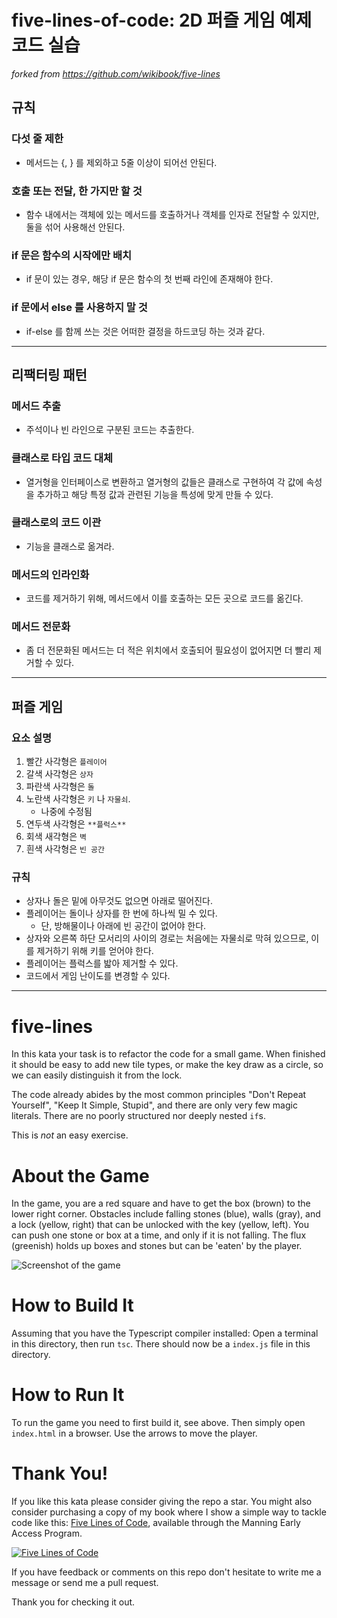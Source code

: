 # five-lines-of-code: 2D 퍼즐 게임 예제 코드 실습

_forked from https://github.com/wikibook/five-lines_

## 규칙

### 다섯 줄 제한

- 메서드는 {, } 를 제외하고 5줄 이상이 되어선 안된다.

### 호출 또는 전달, 한 가지만 할 것

- 함수 내에서는 객체에 있는 메서드를 호출하거나 객체를 인자로 전달할 수 있지만, 둘을 섞어 사용해선 안된다.

### if 문은 함수의 시작에만 배치

- if 문이 있는 경우, 해당 if 문은 함수의 첫 번째 라인에 존재해야 한다.

### if 문에서 else 를 사용하지 말 것

- if-else 를 함께 쓰는 것은 어떠한 결정을 하드코딩 하는 것과 같다.

---

## 리팩터링 패턴

### 메서드 추출

- 주석이나 빈 라인으로 구분된 코드는 추출한다.

### 클래스로 타입 코드 대체

- 열거형을 인터페이스로 변환하고 열거형의 값들은 클래스로 구현하여 각 값에 속성을 추가하고 해당 특정 값과 관련된 기능을 특성에 맞게 만들 수 있다.

### 클래스로의 코드 이관

- 기능을 클래스로 옮겨라.

### 메서드의 인라인화

- 코드를 제거하기 위해, 메서드에서 이를 호출하는 모든 곳으로 코드를 옮긴다.

### 메서드 전문화

- 좀 더 전문화된 메서드는 더 적은 위치에서 호출되어 필요성이 없어지면 더 빨리 제거할 수 있다.

---

## 퍼즐 게임

### 요소 설명

1. 빨간 사각형은 `플레이어`
2. 갈색 사각형은 `상자`
3. 파란색 사각형은 `돌`
4. 노란색 사각형은 `키` 나 `자물쇠`.
   - 나중에 수정됨
5. 연두색 사각형은 `**플럭스**`
6. 회색 새각형은 `벽`
7. 흰색 사각형은 `빈 공간`

### 규칙

- 상자나 돌은 밑에 아무것도 없으면 아래로 떨어진다.
- 플레이어는 돌이나 상자를 한 번에 하나씩 밀 수 있다.
  - 단, 방해물이나 아래에 빈 공간이 없어야 한다.
- 상자와 오른쪽 하단 모서리의 사이의 경로는 처음에는 자물쇠로 막혀 있으므로, 이를 제거하기 위해 키를 얻어야 한다.
- 플레이어는 플럭스를 밟아 제거할 수 있다.
- 코드에서 게임 난이도를 변경할 수 있다.

---

# five-lines

In this kata your task is to refactor the code for a small game. When finished it should be easy to add new tile types, or make the key draw as a circle, so we can easily distinguish it from the lock.

The code already abides by the most common principles "Don't Repeat Yourself", "Keep It Simple, Stupid", and there are only very few magic literals. There are no poorly structured nor deeply nested `if`s.

This is _not_ an easy exercise.

# About the Game

In the game, you are a red square and have to get the box (brown) to the lower right corner. Obstacles include falling stones (blue), walls (gray), and a lock (yellow, right) that can be unlocked with the key (yellow, left). You can push one stone or box at a time, and only if it is not falling. The flux (greenish) holds up boxes and stones but can be 'eaten' by the player.

![Screenshot of the game](game.png)

# How to Build It

Assuming that you have the Typescript compiler installed: Open a terminal in this directory, then run `tsc`. There should now be a `index.js` file in this directory.

# How to Run It

To run the game you need to first build it, see above. Then simply open `index.html` in a browser. Use the arrows to move the player.

# Thank You!

If you like this kata please consider giving the repo a star. You might also consider purchasing a copy of my book where I show a simple way to tackle code like this: [Five Lines of Code](https://www.manning.com/books/five-lines-of-code), available through the Manning Early Access Program.

[![Five Lines of Code](frontpage.png)](https://www.manning.com/books/five-lines-of-code)

If you have feedback or comments on this repo don't hesitate to write me a message or send me a pull request.

Thank you for checking it out.
